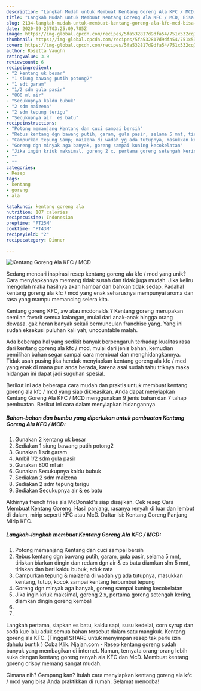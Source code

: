 ```yaml
---
description: "Langkah Mudah untuk Membuat Kentang Goreng Ala KFC / MCD, Bisa Manjain Lidah"
title: "Langkah Mudah untuk Membuat Kentang Goreng Ala KFC / MCD, Bisa Manjain Lidah"
slug: 2134-langkah-mudah-untuk-membuat-kentang-goreng-ala-kfc-mcd-bisa-manjain-lidah
date: 2020-09-25T03:25:09.785Z
image: https://img-global.cpcdn.com/recipes/5fa532817d9dfa54/751x532cq70/kentang-goreng-ala-kfc-mcd-foto-resep-utama.jpg
thumbnail: https://img-global.cpcdn.com/recipes/5fa532817d9dfa54/751x532cq70/kentang-goreng-ala-kfc-mcd-foto-resep-utama.jpg
cover: https://img-global.cpcdn.com/recipes/5fa532817d9dfa54/751x532cq70/kentang-goreng-ala-kfc-mcd-foto-resep-utama.jpg
author: Rosetta Vaughn
ratingvalue: 3.9
reviewcount: 6
recipeingredient:
- "2 kentang uk besar"
- "1 siung bawang putih potong2"
- "1 sdt garam"
- "1/2 sdm gula pasir"
- "800 ml air"
- "Secukupnya kaldu bubuk"
- "2 sdm maizena"
- "2 sdm tepung terigu"
- "Secukupnya air  es batu"
recipeinstructions:
- "Potong memanjang Kentang dan cuci sampai bersih"
- "Rebus kentang dgn bawang putih, garam, gula pasir, selama 5 mnt, tiriskan biarkan dingin dan redam dgn air &amp; es batu diamkan slm 5 mnt, tiriskan dan beri kaldu bubuk, aduk rata"
- "Campurkan tepung &amp; maizena di wadah yg ada tutupnya, masukkan kentang, tutup, kocok sampai kentang terbumbui tepung"
- "Goreng dgn minyak aga banyak, goreng sampai kuning kecokelatan"
- "Jika ingin kriuk maksimal, goreng 2 x, pertama goreng setengah kering, diamkan dingin goreng kembali"
- ""
- ""
categories:
- Resep
tags:
- kentang
- goreng
- ala

katakunci: kentang goreng ala 
nutrition: 107 calories
recipecuisine: Indonesian
preptime: "PT25M"
cooktime: "PT43M"
recipeyield: "2"
recipecategory: Dinner

---
```



![Kentang Goreng Ala KFC / MCD](https://img-global.cpcdn.com/recipes/5fa532817d9dfa54/751x532cq70/kentang-goreng-ala-kfc-mcd-foto-resep-utama.jpg)

Sedang mencari inspirasi resep kentang goreng ala kfc / mcd yang unik? Cara menyiapkannya memang tidak susah dan tidak juga mudah. Jika keliru mengolah maka hasilnya akan hambar dan bahkan tidak sedap. Padahal kentang goreng ala kfc / mcd yang enak seharusnya mempunyai aroma dan rasa yang mampu memancing selera kita.

Kentang goreng KFC, aw atau mcdonalds ? Kentang goreng merupakan cemilan favorit semua kalangan, mulai dari anak-anak hingga orang dewasa. gak heran banyak sekali bermunculan franchise yang. Yang ini sudah eksekusi puluhan kali yah, uncountable malah.

Ada beberapa hal yang sedikit banyak berpengaruh terhadap kualitas rasa dari kentang goreng ala kfc / mcd, mulai dari jenis bahan, kemudian pemilihan bahan segar sampai cara membuat dan menghidangkannya. Tidak usah pusing jika hendak menyiapkan kentang goreng ala kfc / mcd yang enak di mana pun anda berada, karena asal sudah tahu triknya maka hidangan ini dapat jadi suguhan spesial.


Berikut ini ada beberapa cara mudah dan praktis untuk membuat kentang goreng ala kfc / mcd yang siap dikreasikan. Anda dapat menyiapkan Kentang Goreng Ala KFC / MCD menggunakan 9 jenis bahan dan 7 tahap pembuatan. Berikut ini cara dalam menyiapkan hidangannya.

<!--inarticleads1-->

##### Bahan-bahan dan bumbu yang diperlukan untuk pembuatan Kentang Goreng Ala KFC / MCD:

1. Gunakan 2 kentang uk besar
1. Sediakan 1 siung bawang putih potong2
1. Gunakan 1 sdt garam
1. Ambil 1/2 sdm gula pasir
1. Gunakan 800 ml air
1. Gunakan Secukupnya kaldu bubuk
1. Sediakan 2 sdm maizena
1. Sediakan 2 sdm tepung terigu
1. Sediakan Secukupnya air &amp; es batu


Akhirnya french fries ala McDonald&#39;s siap disajikan. Cek resep Cara Membuat Kentang Goreng. Hasil panjang, rasanya renyah di luar dan lembut di dalam, mirip seperti KFC atau McD. Daftar Isi: Kentang Goreng Panjang Mirip KFC. 

<!--inarticleads2-->

##### Langkah-langkah membuat Kentang Goreng Ala KFC / MCD:

1. Potong memanjang Kentang dan cuci sampai bersih
1. Rebus kentang dgn bawang putih, garam, gula pasir, selama 5 mnt, tiriskan biarkan dingin dan redam dgn air &amp; es batu diamkan slm 5 mnt, tiriskan dan beri kaldu bubuk, aduk rata
1. Campurkan tepung &amp; maizena di wadah yg ada tutupnya, masukkan kentang, tutup, kocok sampai kentang terbumbui tepung
1. Goreng dgn minyak aga banyak, goreng sampai kuning kecokelatan
1. Jika ingin kriuk maksimal, goreng 2 x, pertama goreng setengah kering, diamkan dingin goreng kembali
1. 
1. 


Langkah pertama, siapkan es batu, kaldu sapi, susu kedelai, corn syrup dan soda kue lalu aduk semua bahan tersebut dalam satu mangkuk. Kentang goreng ala KFC. (Tinggal SHARE untuk menyimpan resep tak perlu izin dahulu buntik ) Coba Klik. Njajan.com - Resep kentang goreng sudah banyak yang membagikan di internet. Namun, ternyata orang-orang lebih suka dengan kentang goreng renyah ala KFC dan McD. Membuat kentang goreng crispy memang sangat mudah. 

Gimana nih? Gampang kan? Itulah cara menyiapkan kentang goreng ala kfc / mcd yang bisa Anda praktikkan di rumah. Selamat mencoba!
